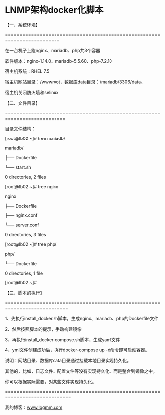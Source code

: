 
# LNMP架构docker化脚本

【一、系统环境】

=========================================================================

在一台机子上跑nginx、mariadb、php共3个容器

软件版本：nginx-1.14.0、mariadb-5.5.60、php-7.2.10

宿主机系统：RHEL 7.5

宿主机网站目录：/wwwroot，数据库data目录：/mariadb/3306/data。

宿主机关闭防火墙和selinux

【二、文件目录】

===========================================================================

目录文件结构：

[root@lb02 ~]# tree mariadb/

mariadb/

├── Dockerfile

└── start.sh

0 directories, 2 files

[root@lb02 ~]# tree nginx

nginx

├── Dockerfile

├── nginx.conf

└── server.conf

0 directories, 3 files

[root@lb02 ~]# tree php/

php/

└── Dockerfile

0 directories, 1 file

[root@lb02 ~]# 


【三、脚本的执行】

============================================================================

1、先执行install_docker.sh脚本，生成nginx、mariadb、php的Dockerfile文件

2、然后按照脚本的提示，手动构建镜像

3、再执行install_docker-compose.sh脚本，生成yaml文件

4、yml文件创建成功后，执行docker-compose  up -d命令即可启动容器。

说明：网站目录、数据库data目录通过挂载本地目录实现持久化。

其他的，比如，日志文件、配置文件等没有实现持久化，而是整合到镜像之中。

你可以根据实际需要，对某些文件实现持久化。

=============================================================================

我的博客：www.logmm.com

